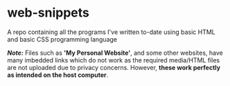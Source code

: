 # web-snippets
A repo containing all the programs I've written to-date using basic HTML and basic CSS programming language

**_Note:_** Files such as **'My Personal Website'**, and some other websites, have many imbedded links which do not work as the required media/HTML files are not uploaded due to privacy concerns. However, **these work perfectly as intended on the host computer**.
